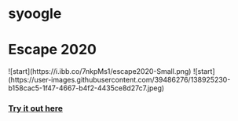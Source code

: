 # syoogle
<h1>Escape 2020</h1>
![start](https://i.ibb.co/7nkpMs1/escape2020-Small.png)
![start](https://user-images.githubusercontent.com/39486276/138925230-b158cac5-1f47-4667-b4f2-4435ce8d27c7.jpeg)
<a href="https://syoogle.netlify.app/#/"><h3>Try it out here</h3></a>
